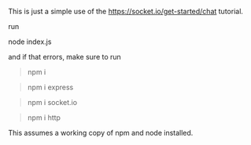This is just a simple use of the https://socket.io/get-started/chat
tutorial. 

run

node index.js

and if that errors, make sure to run

> npm i

> npm i express

> npm i socket.io

> npm i http

This assumes a working copy of npm and node installed.
